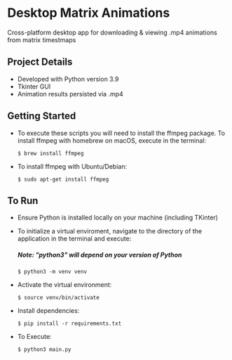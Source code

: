 # Desktop Matrix Animations

Cross-platform desktop app for downloading & viewing .mp4 animations from matrix timestmaps

## Project Details

- Developed with Python version 3.9 
- Tkinter GUI
- Animation results persisted via .mp4

## Getting Started

- To execute these scripts you will need to install the ffmpeg package. To install ffmpeg with homebrew on macOS, execute in the terminal:

  ```
  $ brew install ffmpeg
  ```

- To install ffmpeg with Ubuntu/Debian:
  
 
  ```
  $ sudo apt-get install ffmpeg
  ```

## To Run

- Ensure Python is installed locally on your machine (including TKinter)
- To initialize a virtual enviroment, navigate to the directory of the application in the terminal and execute:

  ##### _Note: "python3" will depend on your version of Python_

  ```
  $ python3 -m venv venv
  ```

- Activate the virtual environment:

  ```
  $ source venv/bin/activate
  ```

- Install dependencies:

  ```
  $ pip install -r requirements.txt
  ```

- To Execute: 

  ```
  $ python3 main.py
  ```
